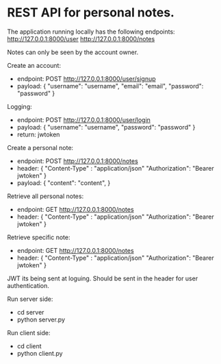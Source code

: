 
# REST API for personal notes.

The application running locally has the following endpoints:
http://127.0.0.1:8000/user
http://127.0.0.1:8000/notes

Notes can only be seen by the account owner.

Create an account:
- endpoint: POST http://127.0.0.1:8000/user/signup
- payload: {
            "username": "username", 
            "email": "email",
            "password": "password"
            }

Logging:
- endpoint: POST http://127.0.0.1:8000/user/login
- payload: {
            "username": "username", 
            "password": "password"
            }
- return: jwtoken

Create a personal note:
- endpoint: POST http://127.0.0.1:8000/notes
- header: {
            "Content-Type" : "application/json"
            "Authorization": "Bearer jwtoken"
            }
- payload: {
            "content": "content", 
            }

Retrieve all personal notes:
- endpoint: GET http://127.0.0.1:8000/notes
- header: {
            "Content-Type" : "application/json"
            "Authorization": "Bearer jwtoken"
            }

Retrieve specific note:
- endpoint: GET http://127.0.0.1:8000/notes
- header: {
            "Content-Type" : "application/json"
            "Authorization": "Bearer jwtoken"
            }

JWT its being sent at loguing. Should be sent in the header for user authentication.

Run server side:
- cd server
- python server.py

Run client side:
- cd client
- python client.py
